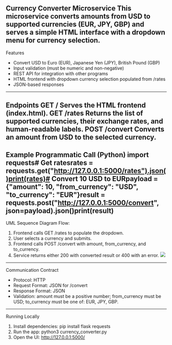 Currency Converter Microservice
This microservice converts amounts from USD to supported currencies (EUR, JPY, GBP) and serves a simple HTML interface with a dropdown menu for currency selection.
---
Features
- Convert USD to Euro (EUR), Japanese Yen (JPY), British Pound (GBP)
- Input validation (must be numeric and non-negative)
- REST API for integration with other programs
- HTML frontend with dropdown currency selection populated from /rates
- JSON-based responses
---
Endpoints
GET /
Serves the HTML frontend (index.html).
GET /rates
Returns the list of supported currencies, their exchange rates, and human-readable labels.
POST /convert
Converts an amount from USD to the selected currency.
---
Example Programmatic Call (Python)
import requests# Get ratesrates = requests.get("http://127.0.0.1:5000/rates").json()print(rates)# Convert 10 USD to EURpayload = {"amount": 10, "from_currency": "USD", "to_currency": "EUR"}result = requests.post("http://127.0.0.1:5000/convert", json=payload).json()print(result)
---
UML Sequence Diagram
Flow:
1) Frontend calls GET /rates to populate the dropdown.
2) User selects a currency and submits.
3) Frontend calls POST /convert with amount, from_currency, and to_currency.
4) Service returns either 200 with converted result or 400 with an error.
[![](https://img.plantuml.biz/plantuml/svg/TP5BQyCm48Jl-XL33YK6nqqVfnnAm3Gzjf3s75HvGqLaAQnaqnBytolvKLgQ77Ttvfk1NViWEJIr4L85ntZpnE8OLrhfexG1imqx6yXMc6jRqMVn4MgJpI0z-ijVSTamarLVA9rjYGCnjiIjLeJvnaX_69pZJeWKXyN3W5hXDeidGof0JQ0ha4qOMRicflN2v1WHAznaU7fynJNBG5vCQOjVqEKIf_wQmyXtChxx5rmQhGvJwJCXTnbUdhSnHGqId8O-EVRiwjtKDaTmFqDtiSm8eMetKLAz74LHd3NT9nCnE-xY5_RGjfL6LvbOnx-attq3)](https://editor.plantuml.com/uml/TP5BQyCm48Jl-XL33YK6nqqVfnnAm3Gzjf3s75HvGqLaAQnaqnBytolvKLgQ77Ttvfk1NViWEJIr4L85ntZpnE8OLrhfexG1imqx6yXMc6jRqMVn4MgJpI0z-ijVSTamarLVA9rjYGCnjiIjLeJvnaX_69pZJeWKXyN3W5hXDeidGof0JQ0ha4qOMRicflN2v1WHAznaU7fynJNBG5vCQOjVqEKIf_wQmyXtChxx5rmQhGvJwJCXTnbUdhSnHGqId8O-EVRiwjtKDaTmFqDtiSm8eMetKLAz74LHd3NT9nCnE-xY5_RGjfL6LvbOnx-attq3)
---
Communication Contract
- Protocol: HTTP
- Request Format: JSON for /convert
- Response Format: JSON
- Validation: amount must be a positive number; from_currency must be USD; to_currency must be one of: EUR, JPY, GBP.
---
Running Locally
1. Install dependencies:   pip install flask requests
2. Run the app:   python3 currency_converter.py
3. Open the UI:   http://127.0.0.1:5000/
